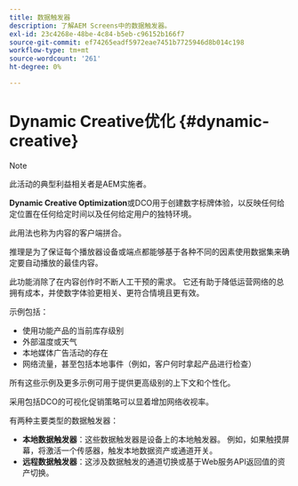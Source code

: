 ```yaml
---
title: 数据触发器
description: 了解AEM Screens中的数据触发器。
exl-id: 23c4268e-48be-4c84-b5eb-c96152b166f7
source-git-commit: ef74265eadf5972eae7451b7725946d8b014c198
workflow-type: tm+mt
source-wordcount: '261'
ht-degree: 0%

---
```


# Dynamic Creative优化 {#dynamic-creative}

>[!NOTE]
>
>此活动的典型利益相关者是AEM实施者。

**Dynamic Creative Optimization**&#x200B;或DCO用于创建数字标牌体验，以反映任何给定位置在任何给定时间以及任何给定用户的独特环境。

此用法也称为内容的客户端拼合。

推理是为了保证每个播放器设备或端点都能够基于各种不同的因素使用数据集来确定要自动播放的最佳内容。

此功能消除了在内容创作时不断人工干预的需求。 它还有助于降低运营网络的总拥有成本，并使数字体验更相关、更符合情境且更有效。

示例包括：

* 使用功能产品的当前库存级别
* 外部温度或天气
* 本地媒体广告活动的存在
* 网络流量，甚至包括本地事件（例如，客户何时拿起产品进行检查）

所有这些示例及更多示例可用于提供更高级别的上下文和个性化。

采用包括DCO的可视化促销策略可以显着增加网络收视率。

有两种主要类型的数据触发器：

* **本地数据触发器**：这些数据触发器是设备上的本地触发器。 例如，如果触摸屏幕，将激活一个传感器，触发本地数据资产或通道开关。
* **远程数据触发器**：这涉及数据触发的通道切换或基于Web服务API返回值的资产切换。
